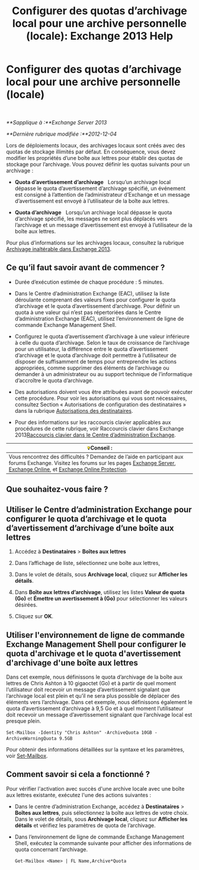 ﻿---
title: 'Configurer des quotas d’archivage local pour une archive personnelle (locale): Exchange 2013 Help'
TOCTitle: Configurer des quotas d’archivage local pour une archive personnelle (locale)
ms:assetid: f10e77c7-e1d4-415a-bef9-cb3f00e74c34
ms:mtpsurl: https://technet.microsoft.com/fr-fr/library/Ee633489(v=EXCHG.150)
ms:contentKeyID: 50555511
ms.date: 04/24/2018
mtps_version: v=EXCHG.150
ms.translationtype: HT
---

# Configurer des quotas d’archivage local pour une archive personnelle (locale)

 

_**Sapplique à :**Exchange Server 2013_

_**Dernière rubrique modifiée :**2012-12-04_

Lors de déploiements locaux, des archivages locaux sont créés avec des quotas de stockage illimités par défaut. En conséquence, vous devez modifier les propriétés d’une boîte aux lettres pour établir des quotas de stockage pour l’archivage. Vous pouvez définir les quotas suivants pour un archivage :

  - **Quota d’avertissement d’archivage**   Lorsqu’un archivage local dépasse le quota d’avertissement d’archivage spécifié, un événement est consigné à l’attention de l’administrateur d’Exchange et un message d’avertissement est envoyé à l’utilisateur de la boîte aux lettres.

  - **Quota d’archivage**   Lorsqu’un archivage local dépasse le quota d’archivage spécifié, les messages ne sont plus déplacés vers l’archivage et un message d’avertissement est envoyé à l’utilisateur de la boîte aux lettres.

Pour plus d’informations sur les archivages locaux, consultez la rubrique [Archivage inaltérable dans Exchange 2013](in-place-archiving-in-exchange-2013-exchange-2013-help.md).

## Ce qu’il faut savoir avant de commencer ?

  - Durée d’exécution estimée de chaque procédure : 5 minutes.

  - Dans le Centre d’administration Exchange (EAC), utilisez la liste déroulante comprenant des valeurs fixes pour configurer le quota d’archivage et le quota d’avertissement d’archivage. Pour définir un quota à une valeur qui n’est pas répertoriées dans le Centre d’administration Exchange (EAC), utilisez l’environnement de ligne de commande Exchange Management Shell.

  - Configurez le quota d’avertissement d’archivage à une valeur inférieure à celle du quota d’archivage. Selon le taux de croissance de l’archivage pour un utilisateur, la différence entre le quota d’avertissement d’archivage et le quota d’archivage doit permettre à l’utilisateur de disposer de suffisamment de temps pour entreprendre les actions appropriées, comme supprimer des éléments de l’archivage ou demander à un administrateur ou au support technique de l’informatique d’accroître le quota d’archivage.

  - Des autorisations doivent vous être attribuées avant de pouvoir exécuter cette procédure. Pour voir les autorisations qui vous sont nécessaires, consultez Section « Autorisations de configuration des destinataires » dans la rubrique [Autorisations des destinataires](recipients-permissions-exchange-2013-help.md).

  - Pour des informations sur les raccourcis clavier applicables aux procédures de cette rubrique, voir Raccourcis clavier dans Exchange 2013[Raccourcis clavier dans le Centre d’administration Exchange](keyboard-shortcuts-in-the-exchange-admin-center-exchange-online-protection-help.md).

<table>
<thead>
<tr class="header">
<th><img src="images/Bb125224.tip(EXCHG.150).gif" title="Conseil" alt="Conseil" />Conseil :</th>
</tr>
</thead>
<tbody>
<tr class="odd">
<td>Vous rencontrez des difficultés ? Demandez de l’aide en participant aux forums Exchange. Visitez les forums sur les pages <a href="https://go.microsoft.com/fwlink/p/?linkid=60612">Exchange Server</a>, <a href="https://go.microsoft.com/fwlink/p/?linkid=267542">Exchange Online</a>, et <a href="https://go.microsoft.com/fwlink/p/?linkid=285351">Exchange Online Protection</a>.</td>
</tr>
</tbody>
</table>


## Que souhaitez-vous faire ?

## Utiliser le Centre d’administration Exchange pour configurer le quota d’archivage et le quota d’avertissement d’archivage d’une boîte aux lettres

1.  Accédez à **Destinataires** \> **Boîtes aux lettres**

2.  Dans l’affichage de liste, sélectionnez une boîte aux lettres,

3.  Dans le volet de détails, sous **Archivage local**, cliquez sur **Afficher les détails**.

4.  Dans **Boîte aux lettres d’archivage**, utilisez les listes **Valeur de quota (Go)** et **Émettre un avertissement à (Go)** pour sélectionner les valeurs désirées.

5.  Cliquez sur **OK**.

## Utiliser l'environnement de ligne de commande Exchange Management Shell pour configurer le quota d'archivage et le quota d'avertissement d'archivage d'une boîte aux lettres

Dans cet exemple, nous définissons le quota d’archivage de la boîte aux lettres de Chris Ashton à 10 gigaoctet (Go) et à partir de quel moment l’utilisateur doit recevoir un message d’avertissement signalant que l’archivage local est plein et qu’il ne sera plus possible de déplacer des éléments vers l’archivage. Dans cet exemple, nous définissons également le quota d’avertissement d’archivage à 9,5 Go et à quel moment l’utilisateur doit recevoir un message d’avertissement signalant que l’archivage local est presque plein.

    Set-Mailbox -Identity "Chris Ashton" -ArchiveQuota 10GB -ArchiveWarningQuota 9.5GB

Pour obtenir des informations détaillées sur la syntaxe et les paramètres, voir [Set-Mailbox](https://technet.microsoft.com/fr-fr/library/bb123981\(v=exchg.150\)).

## Comment savoir si cela a fonctionné ?

Pour vérifier l'activation avec succès d'une archive locale avec une boîte aux lettres existante, exécutez l'une des actions suivantes :

  - Dans le centre d’administration Exchange, accédez à **Destinataires** \> **Boîtes aux lettres**, puis sélectionnez la boîte aux lettres de votre choix. Dans le volet de détails, sous **Archivage local**, cliquez sur **Afficher les détails** et vérifiez les paramètres de quota de l’archivage.

  - Dans l’environnement de ligne de commande Exchange Management Shell, exécutez la commande suivante pour afficher des informations de quota concernant l’archivage.
    
        Get-Mailbox <Name> | FL Name,Archive*Quota

